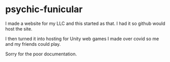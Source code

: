 # psychic-funicular
I made a website for my LLC and this started as that. I had it so github would host the site. 

I then turned it into hosting for Unity web games I made over covid so me and my friends could play. 

Sorry for the poor documentation.

